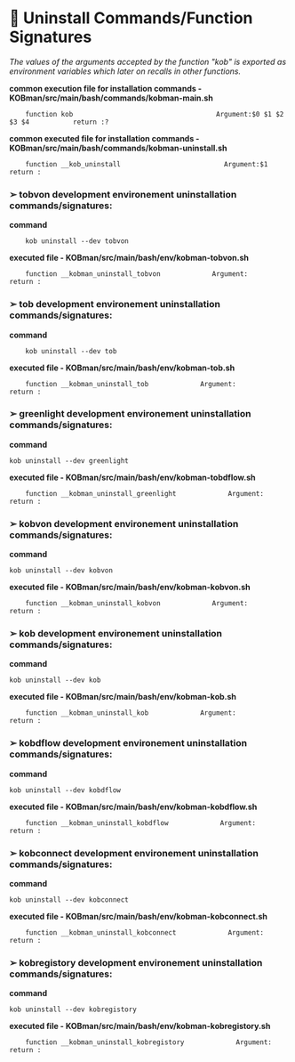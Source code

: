 # &#x1F4D9; Uninstall Commands/Function Signatures


*The values of the arguments accepted by the function "kob" is exported as environment variables which later on recalls in other functions.*

**common execution file for installation commands - KOBman/src/main/bash/commands/kobman-main.sh**

        function kob                                    Argument:$0 $1 $2 $3 $4           return :?

**common executed file for installation commands - KOBman/src/main/bash/commands/kobman-uninstall.sh**

        function __kob_uninstall                          Argument:$1            return :


 
### <span>&#10146;</span> tobvon development environement uninstallation commands/signatures:
       
**command**

        kob uninstall --dev tobvon
	
**executed file - KOBman/src/main/bash/env/kobman-tobvon.sh**
	
	    function __kobman_uninstall_tobvon             Argument:             return :



### <span>&#10146;</span> tob development environement uninstallation commands/signatures:

**command**

        kob uninstall --dev tob         
	
**executed file - KOBman/src/main/bash/env/kobman-tob.sh**

	    function __kobman_uninstall_tob             Argument:             return :
 


### <span>&#10146;</span> greenlight development environement uninstallation commands/signatures:

**command**

	kob uninstall --dev greenlight  
	
**executed file - KOBman/src/main/bash/env/kobman-tobdflow.sh**

	    function __kobman_uninstall_greenlight             Argument:             return :


 
### <span>&#10146;</span> kobvon development environement uninstallation commands/signatures:	
	
**command**

	kob uninstall --dev kobvon     
	
**executed file - KOBman/src/main/bash/env/kobman-kobvon.sh**

	    function __kobman_uninstall_kobvon             Argument:             return :


 
### <span>&#10146;</span> kob development environement uninstallation commands/signatures:
	
**command**

	kob uninstall --dev kob          
	
**executed file - KOBman/src/main/bash/env/kobman-kob.sh**
        	
	    function __kobman_uninstall_kob             Argument:             return :


 
### <span>&#10146;</span> kobdflow development environement uninstallation commands/signatures:
	
**command**

	kob uninstall --dev kobdflow     

**executed file - KOBman/src/main/bash/env/kobman-kobdflow.sh**
        
	    function __kobman_uninstall_kobdflow             Argument:             return :


 
### <span>&#10146;</span> kobconnect development environement uninstallation commands/signatures:

**command**

	kob uninstall --dev kobconnect   
	
**executed file - KOBman/src/main/bash/env/kobman-kobconnect.sh**
        
	    function __kobman_uninstall_kobconnect             Argument:             return :


 
### <span>&#10146;</span> kobregistory development environement uninstallation commands/signatures:

**command**

	kob uninstall --dev kobregistory 
	
**executed file - KOBman/src/main/bash/env/kobman-kobregistory.sh**

	    function __kobman_uninstall_kobregistory             Argument:             return :
        
